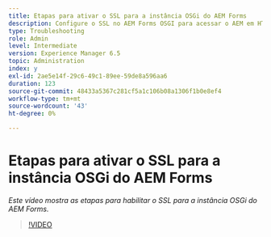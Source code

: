 ```yaml
---
title: Etapas para ativar o SSL para a instância OSGi do AEM Forms
description: Configure o SSL no AEM Forms OSGI para acessar o AEM em HTTPS
type: Troubleshooting
role: Admin
level: Intermediate
version: Experience Manager 6.5
topic: Administration
index: y
exl-id: 2ae5e14f-29c6-49c1-89ee-59de8a596aa6
duration: 123
source-git-commit: 48433a5367c281cf5a1c106b08a1306f1b0e8ef4
workflow-type: tm+mt
source-wordcount: '43'
ht-degree: 0%

---
```


# Etapas para ativar o SSL para a instância OSGi do AEM Forms

*Este vídeo mostra as etapas para habilitar o SSL para a instância OSGi do AEM Forms.*

>[!VIDEO](https://video.tv.adobe.com/v/3418374?quality=12&learn=on&captions=por_br)
